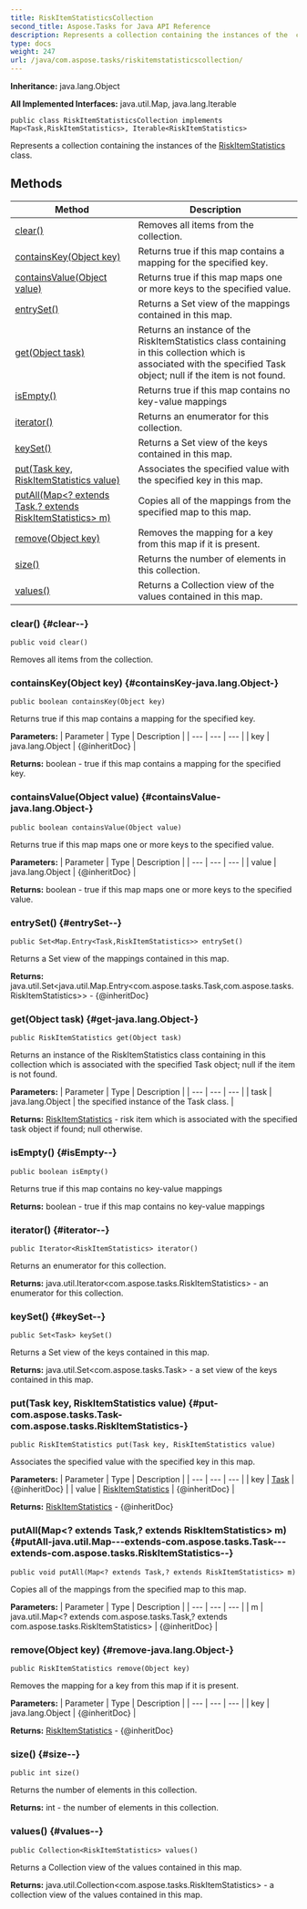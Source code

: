 ```yaml
---
title: RiskItemStatisticsCollection
second_title: Aspose.Tasks for Java API Reference
description: Represents a collection containing the instances of the  class.
type: docs
weight: 247
url: /java/com.aspose.tasks/riskitemstatisticscollection/
---
```


**Inheritance:**
java.lang.Object

**All Implemented Interfaces:**
java.util.Map, java.lang.Iterable
```
public class RiskItemStatisticsCollection implements Map<Task,RiskItemStatistics>, Iterable<RiskItemStatistics>
```

Represents a collection containing the instances of the [RiskItemStatistics](../../com.aspose.tasks/riskitemstatistics) class.
## Methods

| Method | Description |
| --- | --- |
| [clear()](#clear--) | Removes all items from the collection. |
| [containsKey(Object key)](#containsKey-java.lang.Object-) | Returns true if this map contains a mapping for the specified key. |
| [containsValue(Object value)](#containsValue-java.lang.Object-) | Returns true if this map maps one or more keys to the specified value. |
| [entrySet()](#entrySet--) | Returns a Set view of the mappings contained in this map. |
| [get(Object task)](#get-java.lang.Object-) | Returns an instance of the  RiskItemStatistics  class containing in this collection which is associated with the specified Task object; null if the item is not found. |
| [isEmpty()](#isEmpty--) | Returns true if this map contains no key-value mappings |
| [iterator()](#iterator--) | Returns an enumerator for this collection. |
| [keySet()](#keySet--) | Returns a Set view of the keys contained in this map. |
| [put(Task key, RiskItemStatistics value)](#put-com.aspose.tasks.Task-com.aspose.tasks.RiskItemStatistics-) | Associates the specified value with the specified key in this map. |
| [putAll(Map&lt;? extends Task,? extends RiskItemStatistics&gt; m)](#putAll-java.util.Map---extends-com.aspose.tasks.Task---extends-com.aspose.tasks.RiskItemStatistics--) | Copies all of the mappings from the specified map to this map. |
| [remove(Object key)](#remove-java.lang.Object-) | Removes the mapping for a key from this map if it is present. |
| [size()](#size--) | Returns the number of elements in this collection. |
| [values()](#values--) | Returns a Collection view of the values contained in this map. |
### clear() {#clear--}
```
public void clear()
```


Removes all items from the collection.

### containsKey(Object key) {#containsKey-java.lang.Object-}
```
public boolean containsKey(Object key)
```


Returns true if this map contains a mapping for the specified key.

**Parameters:**
| Parameter | Type | Description |
| --- | --- | --- |
| key | java.lang.Object | \{@inheritDoc\} |

**Returns:**
boolean - true if this map contains a mapping for the specified key.
### containsValue(Object value) {#containsValue-java.lang.Object-}
```
public boolean containsValue(Object value)
```


Returns true if this map maps one or more keys to the specified value.

**Parameters:**
| Parameter | Type | Description |
| --- | --- | --- |
| value | java.lang.Object | \{@inheritDoc\} |

**Returns:**
boolean - true if this map maps one or more keys to the specified value.
### entrySet() {#entrySet--}
```
public Set<Map.Entry<Task,RiskItemStatistics>> entrySet()
```


Returns a Set view of the mappings contained in this map.

**Returns:**
java.util.Set&lt;java.util.Map.Entry&lt;com.aspose.tasks.Task,com.aspose.tasks.RiskItemStatistics&gt;&gt; - \{@inheritDoc\}
### get(Object task) {#get-java.lang.Object-}
```
public RiskItemStatistics get(Object task)
```


Returns an instance of the  RiskItemStatistics  class containing in this collection which is associated with the specified Task object; null if the item is not found.

**Parameters:**
| Parameter | Type | Description |
| --- | --- | --- |
| task | java.lang.Object | the specified instance of the  Task  class. |

**Returns:**
[RiskItemStatistics](../../com.aspose.tasks/riskitemstatistics) - risk item which is associated with the specified task object if found; null otherwise.
### isEmpty() {#isEmpty--}
```
public boolean isEmpty()
```


Returns true if this map contains no key-value mappings

**Returns:**
boolean - true if this map contains no key-value mappings
### iterator() {#iterator--}
```
public Iterator<RiskItemStatistics> iterator()
```


Returns an enumerator for this collection.

**Returns:**
java.util.Iterator&lt;com.aspose.tasks.RiskItemStatistics&gt; - an enumerator for this collection.
### keySet() {#keySet--}
```
public Set<Task> keySet()
```


Returns a Set view of the keys contained in this map.

**Returns:**
java.util.Set&lt;com.aspose.tasks.Task&gt; - a set view of the keys contained in this map.
### put(Task key, RiskItemStatistics value) {#put-com.aspose.tasks.Task-com.aspose.tasks.RiskItemStatistics-}
```
public RiskItemStatistics put(Task key, RiskItemStatistics value)
```


Associates the specified value with the specified key in this map.

**Parameters:**
| Parameter | Type | Description |
| --- | --- | --- |
| key | [Task](../../com.aspose.tasks/task) | \{@inheritDoc\} |
| value | [RiskItemStatistics](../../com.aspose.tasks/riskitemstatistics) | \{@inheritDoc\} |

**Returns:**
[RiskItemStatistics](../../com.aspose.tasks/riskitemstatistics) - \{@inheritDoc\}
### putAll(Map&lt;? extends Task,? extends RiskItemStatistics&gt; m) {#putAll-java.util.Map---extends-com.aspose.tasks.Task---extends-com.aspose.tasks.RiskItemStatistics--}
```
public void putAll(Map<? extends Task,? extends RiskItemStatistics> m)
```


Copies all of the mappings from the specified map to this map.

**Parameters:**
| Parameter | Type | Description |
| --- | --- | --- |
| m | java.util.Map&lt;? extends com.aspose.tasks.Task,? extends com.aspose.tasks.RiskItemStatistics&gt; | \{@inheritDoc\} |

### remove(Object key) {#remove-java.lang.Object-}
```
public RiskItemStatistics remove(Object key)
```


Removes the mapping for a key from this map if it is present.

**Parameters:**
| Parameter | Type | Description |
| --- | --- | --- |
| key | java.lang.Object | \{@inheritDoc\} |

**Returns:**
[RiskItemStatistics](../../com.aspose.tasks/riskitemstatistics) - \{@inheritDoc\}
### size() {#size--}
```
public int size()
```


Returns the number of elements in this collection.

**Returns:**
int - the number of elements in this collection.
### values() {#values--}
```
public Collection<RiskItemStatistics> values()
```


Returns a Collection view of the values contained in this map.

**Returns:**
java.util.Collection&lt;com.aspose.tasks.RiskItemStatistics&gt; - a collection view of the values contained in this map.

